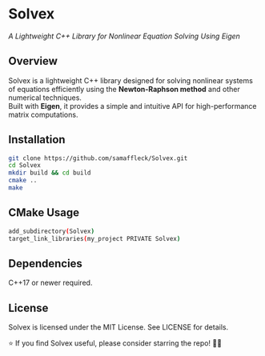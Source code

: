 # Solvex
*A Lightweight C++ Library for Nonlinear Equation Solving Using Eigen*

## Overview
Solvex is a lightweight C++ library designed for solving nonlinear systems of equations efficiently using the **Newton-Raphson method** and other numerical techniques.  
Built with **Eigen**, it provides a simple and intuitive API for high-performance matrix computations.

## Installation
```bash
git clone https://github.com/samaffleck/Solvex.git
cd Solvex
mkdir build && cd build
cmake ..
make
```

## CMake Usage
```bash
add_subdirectory(Solvex)
target_link_libraries(my_project PRIVATE Solvex)
```

## Dependencies
C++17 or newer required.

## License
Solvex is licensed under the MIT License. See LICENSE for details.

⭐ If you find Solvex useful, please consider starring the repo! 🚀✨
